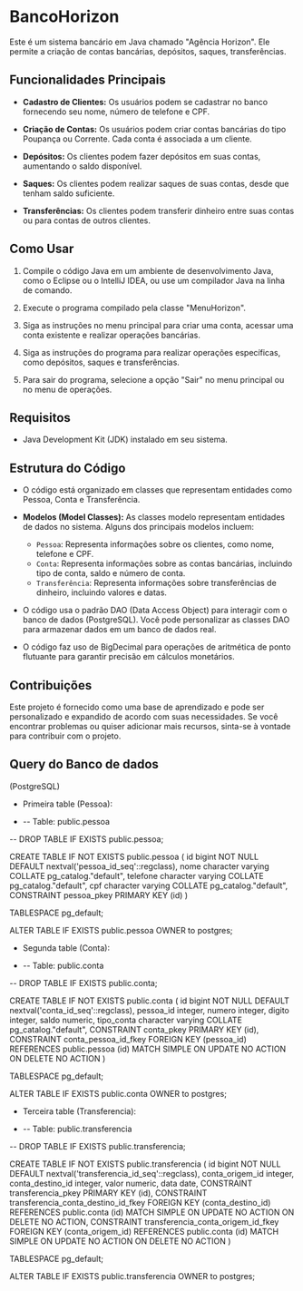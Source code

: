 # BancoHorizon

Este é um sistema bancário em Java chamado "Agência Horizon". Ele permite a criação de contas bancárias, depósitos, saques, transferências.

## Funcionalidades Principais

- **Cadastro de Clientes:** Os usuários podem se cadastrar no banco fornecendo seu nome, número de telefone e CPF.

- **Criação de Contas:** Os usuários podem criar contas bancárias do tipo Poupança ou Corrente. Cada conta é associada a um cliente.

- **Depósitos:** Os clientes podem fazer depósitos em suas contas, aumentando o saldo disponível.

- **Saques:** Os clientes podem realizar saques de suas contas, desde que tenham saldo suficiente.

- **Transferências:** Os clientes podem transferir dinheiro entre suas contas ou para contas de outros clientes.

## Como Usar

1. Compile o código Java em um ambiente de desenvolvimento Java, como o Eclipse ou o IntelliJ IDEA, ou use um compilador Java na linha de comando.

2. Execute o programa compilado pela classe "MenuHorizon".

3. Siga as instruções no menu principal para criar uma conta, acessar uma conta existente e realizar operações bancárias.

4. Siga as instruções do programa para realizar operações específicas, como depósitos, saques e transferências.

5. Para sair do programa, selecione a opção "Sair" no menu principal ou no menu de operações.

## Requisitos

- Java Development Kit (JDK) instalado em seu sistema.

## Estrutura do Código

- O código está organizado em classes que representam entidades como Pessoa, Conta e Transferência.

- **Modelos (Model Classes):** As classes modelo representam entidades de dados no sistema. Alguns dos principais modelos incluem:
    - `Pessoa`: Representa informações sobre os clientes, como nome, telefone e CPF.
    - `Conta`: Representa informações sobre as contas bancárias, incluindo tipo de conta, saldo e número de conta.
    - `Transferência`: Representa informações sobre transferências de dinheiro, incluindo valores e datas.

- O código usa o padrão DAO (Data Access Object) para interagir com o banco de dados (PostgreSQL). Você pode personalizar as classes DAO para armazenar dados em um banco de dados real.

- O código faz uso de BigDecimal para operações de aritmética de ponto flutuante para garantir precisão em cálculos monetários.

## Contribuições

Este projeto é fornecido como uma base de aprendizado e pode ser personalizado e expandido de acordo com suas necessidades. Se você encontrar problemas ou quiser adicionar mais recursos, sinta-se à vontade para contribuir com o projeto.

## Query do Banco de dados 

(PostgreSQL)

- Primeira table (Pessoa):


- -- Table: public.pessoa

-- DROP TABLE IF EXISTS public.pessoa;

CREATE TABLE IF NOT EXISTS public.pessoa
(
    id bigint NOT NULL DEFAULT nextval('pessoa_id_seq'::regclass),
    nome character varying COLLATE pg_catalog."default",
    telefone character varying COLLATE pg_catalog."default",
    cpf character varying COLLATE pg_catalog."default",
    CONSTRAINT pessoa_pkey PRIMARY KEY (id)
)

TABLESPACE pg_default;

ALTER TABLE IF EXISTS public.pessoa
    OWNER to postgres;


- Segunda table (Conta):


- -- Table: public.conta

-- DROP TABLE IF EXISTS public.conta;

CREATE TABLE IF NOT EXISTS public.conta
(
    id bigint NOT NULL DEFAULT nextval('conta_id_seq'::regclass),
    pessoa_id integer,
    numero integer,
    digito integer,
    saldo numeric,
    tipo_conta character varying COLLATE pg_catalog."default",
    CONSTRAINT conta_pkey PRIMARY KEY (id),
    CONSTRAINT conta_pessoa_id_fkey FOREIGN KEY (pessoa_id)
        REFERENCES public.pessoa (id) MATCH SIMPLE
        ON UPDATE NO ACTION
        ON DELETE NO ACTION
)

TABLESPACE pg_default;

ALTER TABLE IF EXISTS public.conta
    OWNER to postgres;


- Terceira table (Transferencia):


- -- Table: public.transferencia

-- DROP TABLE IF EXISTS public.transferencia;

CREATE TABLE IF NOT EXISTS public.transferencia
(
    id bigint NOT NULL DEFAULT nextval('transferencia_id_seq'::regclass),
    conta_origem_id integer,
    conta_destino_id integer,
    valor numeric,
    data date,
    CONSTRAINT transferencia_pkey PRIMARY KEY (id),
    CONSTRAINT transferencia_conta_destino_id_fkey FOREIGN KEY (conta_destino_id)
        REFERENCES public.conta (id) MATCH SIMPLE
        ON UPDATE NO ACTION
        ON DELETE NO ACTION,
    CONSTRAINT transferencia_conta_origem_id_fkey FOREIGN KEY (conta_origem_id)
        REFERENCES public.conta (id) MATCH SIMPLE
        ON UPDATE NO ACTION
        ON DELETE NO ACTION
)

TABLESPACE pg_default;

ALTER TABLE IF EXISTS public.transferencia
    OWNER to postgres;
